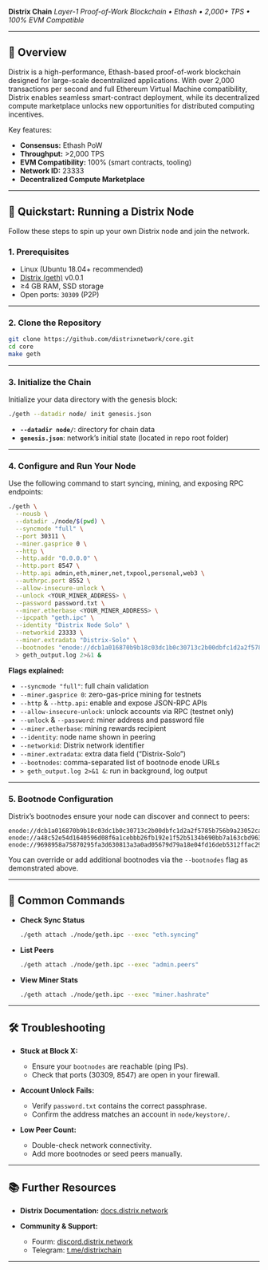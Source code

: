 **Distrix Chain**
*Layer-1 Proof-of-Work Blockchain • Ethash • 2,000+ TPS • 100% EVM Compatible*

---

## 📖 Overview

Distrix is a high-performance, Ethash-based proof-of-work blockchain designed for large-scale decentralized applications. With over 2,000 transactions per second and full Ethereum Virtual Machine compatibility, Distrix enables seamless smart-contract deployment, while its decentralized compute marketplace unlocks new opportunities for distributed computing incentives.

Key features:

* **Consensus:** Ethash PoW
* **Throughput:** >2,000 TPS
* **EVM Compatibility:** 100% (smart contracts, tooling)
* **Network ID:** 23333
* **Decentralized Compute Marketplace**

---

## 🚀 Quickstart: Running a Distrix Node

Follow these steps to spin up your own Distrix node and join the network.

### 1. Prerequisites

* Linux (Ubuntu 18.04+ recommended)
* [Distrix (geth)](https://github.com/distrixnetwork/core/releases/tag/v0.0.1) v0.0.1
* ≥4 GB RAM, SSD storage
* Open ports: `30309` (P2P)

---

### 2. Clone the Repository

```bash
git clone https://github.com/distrixnetwork/core.git
cd core
make geth
```

---

### 3. Initialize the Chain

Initialize your data directory with the genesis block:

```bash
./geth --datadir node/ init genesis.json
```

* **`--datadir node/`**: directory for chain data
* **`genesis.json`**: network’s initial state (located in repo root folder)

---

### 4. Configure and Run Your Node

Use the following command to start syncing, mining, and exposing RPC endpoints:

```bash
./geth \
  --nousb \
  --datadir ./node/$(pwd) \
  --syncmode "full" \
  --port 30311 \
  --miner.gasprice 0 \
  --http \
  --http.addr "0.0.0.0" \
  --http.port 8547 \
  --http.api admin,eth,miner,net,txpool,personal,web3 \
  --authrpc.port 8552 \
  --allow-insecure-unlock \
  --unlock <YOUR_MINER_ADDRESS> \
  --password password.txt \
  --miner.etherbase <YOUR_MINER_ADDRESS> \
  --ipcpath "geth.ipc" \
  --identity "Distrix Node Solo" \
  --networkid 23333 \
  --miner.extradata "Distrix-Solo" \
  --bootnodes "enode://dcb1a016870b9b18c03dc1b0c30713c2b00dbfc1d2a2f5785b756b9a23052caddb5aa3eb7201dab18788ac5e6489906e2a779ef44b559b848271230d417c04ae@142.93.247.184:30309,enode://a48c52e54d1640596d08f6a1cebbb26fb192e1f52b5134b690bb7a163cbd9636367fd53146d45e519e0b1c64d3e22dab715b8aac27ef272820b2716e982ea9b3@147.182.139.117:30309,enode://9698958a75870295fa3d630813a3a0ad05679d79a18e04fd16deb5312ffac2943a7bd0b4ed681f67a3df2d5961478dd47478a80bb4a9b2c16185d052bb8cff49@142.93.247.184:30372" \
  > geth_output.log 2>&1 &
```

**Flags explained:**

* `--syncmode "full"`: full chain validation
* `--miner.gasprice 0`: zero-gas-price mining for testnets
* `--http` & `--http.api`: enable and expose JSON-RPC APIs
* `--allow-insecure-unlock`: unlock accounts via RPC (testnet only)
* `--unlock` & `--password`: miner address and password file
* `--miner.etherbase`: mining rewards recipient
* `--identity`: node name shown in peering
* `--networkid`: Distrix network identifier
* `--miner.extradata`: extra data field (“Distrix-Solo”)
* `--bootnodes`: comma-separated list of bootnode enode URLs
* `> geth_output.log 2>&1 &`: run in background, log output

---

### 5. Bootnode Configuration

Distrix’s bootnodes ensure your node can discover and connect to peers:

```text
enode://dcb1a016870b9b18c03dc1b0c30713c2b00dbfc1d2a2f5785b756b9a23052caddb5aa3eb7201dab18788ac5e6489906e2a779ef44b559b848271230d417c04ae@142.93.247.184:30309
enode://a48c52e54d1640596d08f6a1cebbb26fb192e1f52b5134b690bb7a163cbd9636367fd53146d45e519e0b1c64d3e22dab715b8aac27ef272820b2716e982ea9b3@147.182.139.117:30309
enode://9698958a75870295fa3d630813a3a0ad05679d79a18e04fd16deb5312ffac2943a7bd0b4ed681f67a3df2d5961478dd47478a80bb4a9b2c16185d052bb8cff49@142.93.247.184:30372
```

You can override or add additional bootnodes via the `--bootnodes` flag as demonstrated above.

---

## 🔧 Common Commands

* **Check Sync Status**

  ```bash
  ./geth attach ./node/geth.ipc --exec "eth.syncing"
  ```
* **List Peers**

  ```bash
  ./geth attach ./node/geth.ipc --exec "admin.peers"
  ```
* **View Miner Stats**

  ```bash
  ./geth attach ./node/geth.ipc --exec "miner.hashrate"
  ```

---

## 🛠️ Troubleshooting

* **Stuck at Block X:**

  * Ensure your `bootnodes` are reachable (ping IPs).
  * Check that ports (30309, 8547) are open in your firewall.

* **Account Unlock Fails:**

  * Verify `password.txt` contains the correct passphrase.
  * Confirm the address matches an account in `node/keystore/`.

* **Low Peer Count:**

  * Double-check network connectivity.
  * Add more bootnodes or seed peers manually.

---

## 📚 Further Resources

* **Distrix Documentation:** [docs.distrix.network](https://docs.distrix.network)
* **Community & Support:**

  * Fourm: [discord.distrix.network](https://forum.distrix.network/)
  * Telegram: [t.me/distrixchain](https://t.me/DistrixChain)

---

